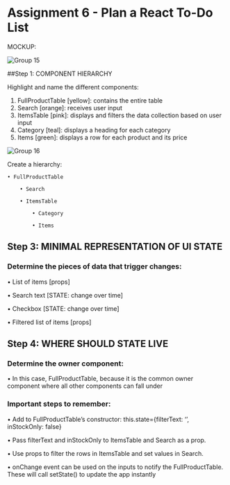 # Assignment 6 - Plan a React To-Do List

MOCKUP: 

![Group 15](https://user-images.githubusercontent.com/89480750/202324588-5cd9d368-f5af-41ec-94ea-f135d95bc318.png)


##Step 1: COMPONENT HIERARCHY

Highlight and name the different components:
 1) FullProductTable [yellow]: contains the entire table
 2) Search [orange]: receives user input
 3) ItemsTable [pink]: displays and filters the data collection based on user input
 4) Category [teal]: displays a heading for each category
 5) Items [green]: displays a row for each product and its price

![Group 16](https://user-images.githubusercontent.com/89480750/202324705-1f74aeff-cc15-49c3-a6ef-c5fc73c00d1c.png)

Create a hierarchy: 

    • FullProductTable

        • Search
    
        • ItemsTable
    
            • Category
        
            • Items
        
## Step 3: MINIMAL REPRESENTATION OF UI STATE

### Determine the pieces of data that trigger changes:
• List of items [props]

• Search text [STATE: change over time]

• Checkbox [STATE: change over time]

• Filtered list of items [props]


## Step 4: WHERE SHOULD STATE LIVE

### Determine the owner component: 
• In this case, FullProductTable, because it is the common owner component where all other components can fall under

### Important steps to remember: 
• Add to FullProductTable’s constructor: this.state={filterText: ‘’, inStockOnly: false}

• Pass filterText and inStockOnly to ItemsTable and Search as a prop.

• Use props to filter the rows in ItemsTable and set values in Search.

• onChange event can be used on the inputs to notify the FullProductTable. These will call setState() to update the app instantly
